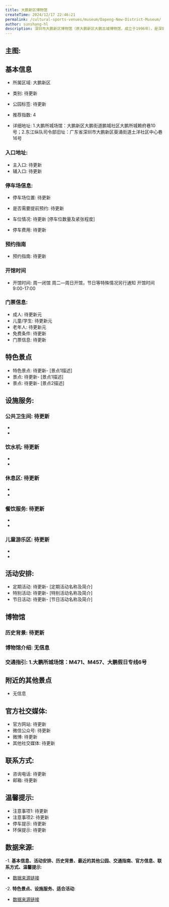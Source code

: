 ```yaml
---
title: 大鹏新区博物馆
createTime: 2024/12/17 22:46:21
permalink: /cultural-sports-venues/museum/Dapeng-New-District-Museum/
author: sunshang-hl
description: 深圳市大鹏新区博物馆（原大鹏新区大鹏古城博物馆，成立于1996年），是深圳首个全国重点文物保护单位——大鹏所城的文物保护专门管理机构。2005年，被公布为广东省爱国主义教育基地。2009年，被国家文物局评为“国家三级博物馆”。2021年1月更名为深圳市大鹏新区博物馆，增加全国重点文物保护单位——东江纵队司令部旧址文物保
---
```


## 主图:
<ImageCard
image="https://www.sz.gov.cn/img/4/4108/4108921/11171158.jpg"
title= "大鹏新区博物馆"
description= ""
date="2024/12/17"
href="/"
author="sunshang-hl"
/>

## 基本信息

- 所属区域: 大鹏新区

- 类别: 待更新

- 公园标签: 待更新

- 推荐指数: 4

- 详细地址: 1.大鹏所城场馆：大鹏新区大鹏街道鹏城社区大鹏所城赖府巷10号；2.东江纵队司令部旧址：广东省深圳市大鹏新区葵涌街道土洋社区中心巷16号

### 入口地址:
- 主入口: 待更新
- 辅入口: 待更新
### 停车场信息:
- 停车场位置: 待更新

- 是否需要提前预约: 待更新

- 车位情况: 待更新 [停车位数量及紧张程度]

- 停车费用: 待更新

### 预约指南
- 预约指南: 待更新

### 开馆时间
- 开馆时间: 周一闭馆 周二—周日开馆，节日等特殊情况另行通知 开馆时间9:00-17:00

### 门票信息:
- 成人: 待更新元
- 儿童/学生: 待更新元
- 老年人: 待更新元
- 免费条件: 待更新
- 门票信息: 待更新
## 特色景点
- 特色景点: 待更新- [景点1描述]
- 景点: 待更新- [景点1描述]
- 景点: 待更新- [景点2描述]
## 设施服务:
### 公共卫生间: 待更新
- 
- 
### 饮水机: 待更新
- 
- 
### 休息区: 待更新
- 
- 
### 餐饮服务: 待更新
- 
- 
### 儿童游乐区: 待更新
- 
- 
## 活动安排:
- 定期活动: 待更新- [定期活动名称及简介]
- 特别活动: 待更新- [特别活动名称及简介]
- 节日活动: 待更新- [节日活动名称及简介]
## 博物馆
### 历史背景: 待更新
### 博物馆介绍: 无信息
### 交通指引: 1.大鹏所城场馆：M471、M457、大鹏假日专线6号

## 附近的其他景点
- 无信息

## 官方社交媒体:
- 官方网站: 待更新
- 微信公众号: 待更新
- 微博: 待更新
- 其他社交媒体: 待更新

## 联系方式:
- 咨询电话: 待更新
- 邮箱: 待更新

## 温馨提示:
- 注意事项1: 待更新
- 注意事项2: 待更新
- 停车提示: 待更新
- 环保提示: 待更新

## 数据来源:
-1. **基本信息、活动安排、历史背景、最近的其他公园、交通指南、官方信息、联系方式、温馨提示**:
- [数据来源链接](https://www.sz.gov.cn/szzt2010/szwtt/wtcg/whcg/content/post_11171158.html)

-2. **特色景点、设施服务、适合活动**:
- [数据来源链接](https://www.sz.gov.cn/szzt2010/szwtt/wtcg/whcg/content/post_11171158.html)


